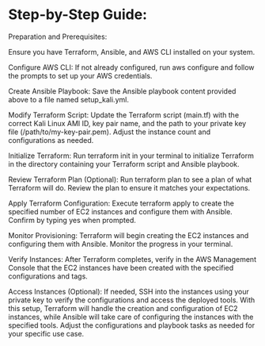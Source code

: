 # Step-by-Step Guide:

Preparation and Prerequisites:

Ensure you have Terraform, Ansible, and AWS CLI installed on your system.

Configure AWS CLI:
If not already configured, run aws configure and follow the prompts to set up your AWS credentials.

Create Ansible Playbook:
Save the Ansible playbook content provided above to a file named setup_kali.yml.

Modify Terraform Script:
Update the Terraform script (main.tf) with the correct Kali Linux AMI ID, key pair name, and the path to your private key file (/path/to/my-key-pair.pem).
Adjust the instance count and configurations as needed.

Initialize Terraform:
Run terraform init in your terminal to initialize Terraform in the directory containing your Terraform script and Ansible playbook.

Review Terraform Plan (Optional):
Run terraform plan to see a plan of what Terraform will do. Review the plan to ensure it matches your expectations.

Apply Terraform Configuration:
Execute terraform apply to create the specified number of EC2 instances and configure them with Ansible.
Confirm by typing yes when prompted.

Monitor Provisioning:
Terraform will begin creating the EC2 instances and configuring them with Ansible. 
Monitor the progress in your terminal.

Verify Instances:
After Terraform completes, verify in the AWS Management Console that the EC2 instances have been created with the specified configurations and tags.

Access Instances (Optional):
If needed, SSH into the instances using your private key to verify the configurations and access the deployed tools.
With this setup, Terraform will handle the creation and configuration of EC2 instances, while Ansible will take care of configuring the instances with the specified tools. 
Adjust the configurations and playbook tasks as needed for your specific use case.
